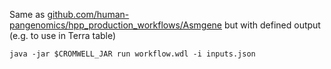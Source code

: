 Same as [github.com/human-pangenomics/hpp_production_workflows/Asmgene](https://dockstore.org/workflows/github.com/human-pangenomics/hpp_production_workflows/Asmgene:master) but with defined output (e.g. to use in Terra table)

~~~
java -jar $CROMWELL_JAR run workflow.wdl -i inputs.json
~~~

